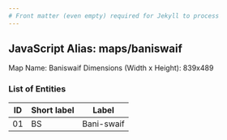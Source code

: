 ```yaml
---
# Front matter (even empty) required for Jekyll to process
---
```


## JavaScript Alias: maps/baniswaif

Map Name: Baniswaif
Dimensions (Width x Height): 839x489





### List of Entities

ID | Short label | Label
---|---|---|
01|BS|Bani-swaif

